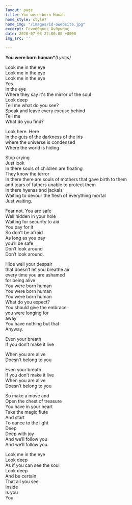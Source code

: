 ```yaml
---
layout: page
title: You were born Human
home_style: style7
home_img: "/images/id-owebsite.jpg"
excerpt: Γεννήθηκες Άνθρωπος
date: 2020-07-03 22:00:00 +0000
img_src: ''

---
```

__You were born human*___(Lyrics)_

Look me in the eye  
Look me in the eye  
Look me in the eye  
Yes  
In the eye  
Where they say it's the mirror of the soul  
Look deep  
Tell me what do you see?  
Speak and leave every excuse behind  
Tell me  
What do you find?

Look here. Here  
In the guts of the darkness of the iris  
where the universe is condensed  
Where the world is hiding

Stop crying  
Just look  
In there souls of children are floating  
They know the terror  
In there there are souls of mothers that gave birth to them  
and tears of fathers unable to protect them  
In there hyenas and jackals  
Waiting to devour the flesh of everything mortal  
Just waiting.

Fear not. You are safe  
Well hidden in your hole  
Waiting for security to aid  
You pay for it  
So don’t be afraid  
As long as you pay  
you’ll be safe  
Don’t look around  
Don’t look around.

Hide well your despair  
that doesn’t let you breathe air  
every time you are ashamed  
for being alive  
You were born human  
You were born human  
You were born human  
What do you expect?  
You should give the embrace  
you were longing for  
away  
You have nothing but that  
Anyway.

Even your breath  
If you don’t make it live

When you are alive  
Doesn’t belong to you

Even your breath  
If you don’t make it live  
When you are alive  
Doesn’t belong to you

So make a move and  
Open the chest of treasure  
You have in your heart  
Take the magic flute  
And start  
To dance to the light  
Deep  
Deep with joy  
And we’ll follow you  
And we’ll follow you.

Look me in the eye  
Look deep  
As if you can see the soul  
Look deep  
And be certain  
That all you see  
Inside  
Is you  
You